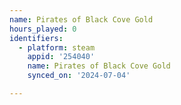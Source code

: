 ```yaml
---
name: Pirates of Black Cove Gold
hours_played: 0
identifiers:
  - platform: steam
    appid: '254040'
    name: Pirates of Black Cove Gold
    synced_on: '2024-07-04'

---
```

